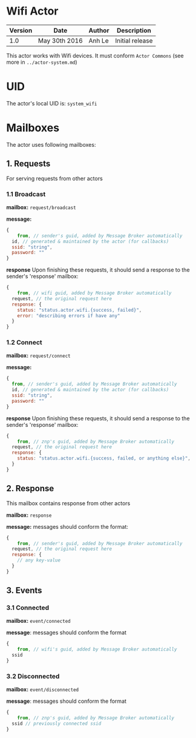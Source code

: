 Wifi Actor
=======================

| Version | Date | Author | Description |
|-------|-------|-------|-------------|
| 1.0  | May 30th 2016 | Anh Le  | Initial release |

This actor works with Wifi devices. It must conform `Actor Commons` (see more in `../actor-system.md`)

# UID
The actor's local UID is: `system_wifi`

# Mailboxes
The actor uses following mailboxes:

## 1. Requests
For serving requests from other actors
### 1.1 Broadcast

**mailbox:** `request/broadcast`

**message:**
```javascript
{
	from, // sender's guid, added by Message Broker automatically  
  id, // generated & maintained by the actor (for callbacks)
  ssid: "string",
  password: ""
}
```

**response**
Upon finishing these requests, it should send a response to the sender's 'response' mailbox:
```js
{
	from, // wifi guid, added by Message Broker automatically
  request, // the original request here
  response: {
    status: "status.actor.wifi.{success, failed}",
    error: "describing errors if have any"
  }
}
```

### 1.2 Connect

**mailbox:** `request/connect`

**message:**
```javascript
{
  from, // sender's guid, added by Message Broker automatically  
  id, // generated & maintained by the actor (for callbacks)
  ssid: "string",
  password: ""  
}
```

**response**
Upon finishing these requests, it should send a response to the sender's 'response' mailbox:
```js
{
	from, // znp's guid, added by Message Broker automatically
  request, // the original request here
  response: {
    status: "status.actor.wifi.{success, failed, or anything else}",
  }
}
```

## 2. Response
This mailbox contains response from other actors

**mailbox:** `response`

**message:**  messages should conform the format:
```js
{
	from, // sender's guid, added by Message Broker automatically
  request, // the original request here
  response: {
    // any key-value
  }
}
```

## 3. Events
### 3.1 Connected

**mailbox:** `event/connected`

**message**: messages should conform the format
```js
{
	from, // wifi's guid, added by Message Broker automatically
  ssid
}
```

### 3.2 Disconnected

**mailbox:** `event/disconnected`

**message**: messages should conform the format
```js
{
	from, // znp's guid, added by Message Broker automatically
  ssid // previously connected ssid
}
```
